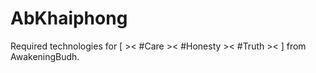 # AbKhaiphong

Required technologies for [ &gt;&lt; #Care &gt;&lt; #Honesty &gt;&lt; #Truth &gt;&lt;  ] from AwakeningBudh.
